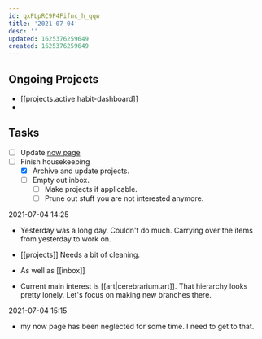 ```yaml
---
id: qxPLpRC9P4Fifnc_h_qqw
title: '2021-07-04'
desc: ''
updated: 1625376259649
created: 1625376259649
---
```


## Ongoing Projects
- [[projects.active.habit-dashboard]]
- 

## Tasks
- [ ] Update [now page](https://www.markhyunikchoi.com/now/)
- [ ] Finish housekeeping
  - [x] Archive and update projects.
  - [ ] Empty out inbox.
    - [ ] Make projects if applicable.
    - [ ] Prune out stuff you are not interested anymore.

2021-07-04 14:25
- Yesterday was a long day. Couldn't do much. Carrying over the items from yesterday to work on.

- [[projects]] Needs a bit of cleaning.
- As well as [[inbox]]
- Current main interest is [[art|cerebrarium.art]]. That hierarchy looks pretty lonely. Let's focus on making new branches there.

2021-07-04 15:15
- my now page has been neglected for some time. I need to get to that.
